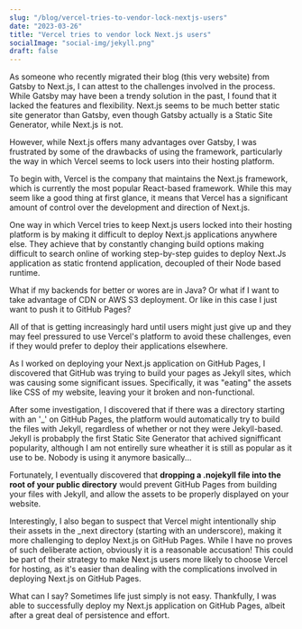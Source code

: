 ```yaml
---
slug: "/blog/vercel-tries-to-vendor-lock-nextjs-users"
date: "2023-03-26"
title: "Vercel tries to vendor lock Next.js users"
socialImage: "social-img/jekyll.png"
draft: false
---
```


As someone who recently migrated their blog (this very website) from Gatsby to Next.js, 
I can attest to the challenges involved in the process. 
While Gatsby may have been a trendy solution in the past, 
I found that it lacked the features and flexibility.
Next.js seems to be much better static site generator than Gatsby,
even though Gatsby actually is a Static Site Generator, while Next.js is not.

However, while Next.js offers many advantages over Gatsby, 
I was frustrated by some of the drawbacks of using the framework, 
particularly the way in which Vercel seems to lock users into their hosting platform. 

To begin with, Vercel is the company that maintains the Next.js framework,
which is currently the most popular React-based framework. 
While this may seem like a good thing at first glance, 
it means that Vercel has a significant amount of control
over the development and direction of Next.js.

One way in which Vercel tries to keep Next.js users locked into their hosting platform
is by making it difficult to deploy Next.js applications anywhere else. 
They achieve that by constantly changing build options
making difficult to search online of working step-by-step guides
to deploy Next.Js application as static frontend application,
decoupled of their Node based runtime.

What if my backends for better or wores are in Java?
Or what if I want to take advantage of
CDN or AWS S3 deployment.
Or like in this case I just want to push it to GitHub Pages?

All of that is getting increasingly hard until users might just give up
and they may feel pressured to use Vercel's platform to avoid these challenges, 
even if they would prefer to deploy their applications elsewhere.

As I worked on deploying your Next.js application on GitHub Pages,
I discovered that GitHub was trying to build your pages as Jekyll sites, 
which was causing some significant issues. 
Specifically, it was "eating" the assets like CSS of my website,
leaving your it broken and non-functional.

After some investigation, I discovered that if there was a directory starting with an '_' on GitHub Pages, 
the platform would automatically try to build the files with Jekyll, 
regardless of whether or not they were Jekyll-based. 
Jekyll is probabply the first Static Site Generator that achived signifficant popularity,
although I am not entirelly sure wheather it is still as popular as it use to be.
Nobody is using it anymore basically...

Fortunately, I eventually discovered that
**dropping a .nojekyll file into the root of your public directory**
would prevent GitHub Pages from building your files with Jekyll,
and allow the assets to be properly displayed on your website. 

Interestingly, I also began to suspect that Vercel might intentionally ship their assets in the _next directory
(starting with an underscore), making it more challenging to deploy Next.js on GitHub Pages. 
While I have no proves of such deliberate action, obviously it is a reasonable accusation!
This could be part of their strategy to make Next.js users more likely to choose Vercel for hosting,
as it's easier than dealing with the complications involved in deploying Next.js on GitHub Pages.

What can I say? Sometimes life just simply is not easy. 
Thankfully, I was able to successfully deploy my Next.js application on GitHub Pages, 
albeit after a great deal of persistence and effort. 
